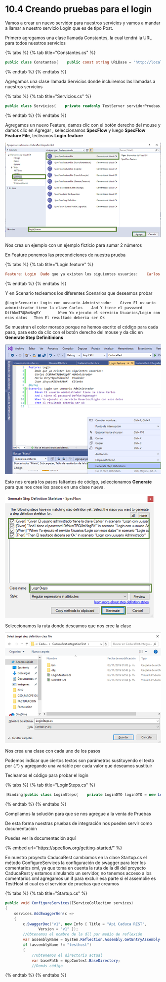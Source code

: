 # 10.4 Creando pruebas para el login

Vamos a crear un nuevo servidor para nuestros servicios y vamos a mandar a llamar a nuestro servicio Login que es de tipo Post.

Primero agregamos una clase llamada Constantes, la cual tendrá la URL para todos nuestros servicios

{% tabs %}
{% tab title="Constantes.cs" %}
```csharp
public class Constantes{    public const string URLBase = "http://localhost:50685/api";}
```
{% endtab %}
{% endtabs %}

Agregamos una clase llamada Servicios donde incluiremos las llamadas a nuestros servicios

{% tabs %}
{% tab title="Servicios.cs" %}
```csharp
public class Servicios{    private readonly TestServer servidorPruebas;    public HttpClient httpCliente { get; }    public HttpResponseMessage httpResponse;    public Servicios()    {        var contexto = new CaducaContextMemoria().ObtenerContexto();        var builder = new WebHostBuilder()                        .ConfigureServices(services =>                        {                            services.AddDbContext<CaducaContext>                            (opt => opt.UseInMemoryDatabase("Caltic")                            .ConfigureWarnings(x =>                             x.Ignore(InMemoryEventId                                   .TransactionIgnoredWarning)));                        })                        .UseStartup<Startup>()                                                  .ConfigureAppConfiguration((context, config) =>                        {                            config.SetBasePath(Path.Combine(                                Directory.GetCurrentDirectory(),                                "..", "..", "..", "..", "CaducaRest"));                            config.AddJsonFile("appsettings.json");                        });        servidorPruebas = new TestServer(builder);        httpCliente = servidorPruebas.CreateClient();       }    public async Task<bool> PostAsync(string servicio, object datos)    {        var contenido = new StringContent(                             JsonConvert.SerializeObject(datos),                              Encoding.UTF8, "application/json");        var response = await httpCliente.PostAsync(Constantes.URLBase                                            + servicio, contenido);        if (response.StatusCode == HttpStatusCode.OK)            return true;        return false;    }}
```
{% endtab %}
{% endtabs %}

Agregamos un nuevo Feature, damos clic con el botón derecho del mouse y damos clic en Agregar , seleccionamos **SpecFlow** y luego **SpecFlow Feature File**, tecleamos **Login.feature**

![](../.gitbook/assets/image%20%2845%29.png)

Nos crea un ejemplo con un ejemplo ficticio para sumar 2 números

En Feature ponemos las precondiciones de nuestra prueba

{% tabs %}
{% tab title="Login.feature" %}
```haskell
Feature: Login	Dado que ya existen los siguientes usuarios:	Carlos DtfhkmTRQ8mNzgRY Administrador	Maria 8cYyY8paESGbzC5E  Vendedor	Juan zUvyvsRSCMek58eR   Cliente
```
{% endtab %}
{% endtabs %}

Y en Scenario tecleamos los diferentes Scenarios que deseamos probar

```text
@LoginScenario: Login con uusuario Administrador	Given El usuario administrador tiene la clave Carlos	And Y tiene el password DtfhkmTRQ8mNzgRY		When Yo ejecuto el servicio Usuarios/Login con esos datos	Then El resultado deberia ser Ok 
```

Se muestran el color morado porque no hemos escrito el código para cada paso, para esto da clic con el botón derecho del mouse y da  clic en **Generate Step Definitinions**

![](../.gitbook/assets/image%20%2884%29.png)

Esto nos creará los pasos faltantes de código, seleccionamos **Generate** para que nos cree los pasos en una clase nueva.

![](../.gitbook/assets/image%20%28131%29.png)

Seleccionamos la ruta donde deseamos que nos cree la clase

![](../.gitbook/assets/image%20%28224%29.png)

Nos crea una clase con cada uno de los pasos

Podemos indicar que ciertos textos son parámetros sustituyendo el texto por \(.\*\) y agregando una variable por cada valor que deseamos sustituir

Tecleamos el código para probar el login

{% tabs %}
{% tab title="LoginSteps.cs" %}
```csharp
[Binding]public class LoginSteps{    private LoginDTO loginDTO = new LoginDTO();    private bool correcto;    Servicios servicio = new Servicios();    [Given(@"El usuario administrador tiene la clave (.*)")]    public void GivenElUsuarioAdministradorTieneLaClaveCarlos                                                   (string usuario)    {        loginDTO.Usuario = usuario;    }            [Given(@"Y tiene el password (.*)")]    public void GivenYTieneElPasswordDtfhkmTRQmNzgRY(string password)    {        loginDTO.Password = password;    }    [When(@"Yo ejecuto el servicio (.*) con esos datos")]    public async Task WhenYoEjecutoElServicioUsuariosLoginConEsosDatosAsync    (string nombreServicio)    {                  correcto = await servicio.PostAsync(Constantes.URLBase                                        + nombreServicio, loginDTO);    }            [Then(@"El resultado deberia ser Ok")]    public void ThenElResultadoDeberiaSerOk()    {        Assert.IsTrue(correcto);               }}
```
{% endtab %}
{% endtabs %}

Compilamos la solución para que se nos agregue a la venta de Pruebas

De esta forma nuestras pruebas de integración nos pueden servir como documentación

Puedes ver la documentación aquí

{% embed url="https://specflow.org/getting-started/" %}

En nuestro proyecto CaducaRest cambiamos en la clase Startup.cs el método ConfigureServices la configuración de swagger para leer los comentarios xml, ya que toma en cuenta la ruta de la dll del proyecto CaducaRest y estamos simulando un servidor, no tenemos acceso a los comentarios xml agregamos un if para excluir esa parte si el assemblie es TestHost el cual es el servidor de pruebas que creamos

{% tabs %}
{% tab title="Startup.cs" %}
```csharp
public void ConfigureServices(IServiceCollection services)
{
    services.AddSwaggerGen(c =>
    {
        c.SwaggerDoc("v1", new Info { Title = "Api Caduca REST", 
               Version = "v1" });
        //Obtenemos el nombre de la dll por medio de reflexión
        var assemblyName = System.Reflection.Assembly.GetEntryAssembly().GetName().Name;
        if (assemblyName != "testhost")
        {
            //Obtenemos el directorio actual
            var basePath = AppContext.BaseDirectory;
            //Demás código
```
{% endtab %}
{% endtabs %}



